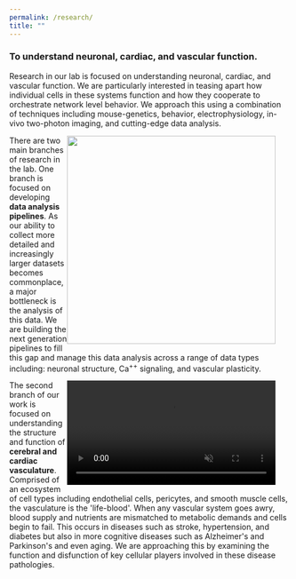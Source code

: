 ```yaml
---
permalink: /research/
title: ""
---
```


<style>
	.my-float-right {
		width: 400px;
		float: right;
	}
</style>

### To understand neuronal, cardiac, and vascular function.

Research in our lab is focused on understanding neuronal, cardiac, and vascular function. We are particularly interested in teasing apart how individual cells in these systems function and how they cooperate to orchestrate network level behavior. We approach this using a combination of techniques including mouse-genetics, behavior, electrophysiology, in-vivo two-photon imaging, and cutting-edge data analysis.

<div class="my-float-right">
<IMG width=375 src="{{ site.url }}{{ site.baseurl }}/assets/images/research/dendrite-1.png">
</div>

There are two main branches of research in the lab. One branch is focused on developing **data analysis pipelines**. As our ability to collect more detailed and increasingly larger datasets becomes commonplace, a major bottleneck is the analysis of this data. We are building the next generation pipelines to fill this gap and manage this data analysis across a range of data types including: neuronal structure, Ca<sup>++</sup> signaling, and vascular plasticity.

<div class="my-float-right">
<video muted controls width="375">
  <source src="{{ site.url }}{{ site.baseurl }}/assets/images/research/cudmore_vasc_movie_2.mp4">
</video>
</div>

The second branch of our work is focused on understanding the structure and function of **cerebral and cardiac vasculature**. Comprised of an ecosystem of cell types including endothelial cells, pericytes, and smooth muscle cells, the vasculature is the 'life-blood'. When any vascular system goes awry, blood supply and nutrients are mismatched to metabolic demands and cells begin to fail. This occurs in diseases such as stroke, hypertension, and diabetes but also in more cognitive diseases such as Alzheimer's and Parkinson's and even aging. We are approaching this by examining the function and disfunction of key cellular players involved in these disease pathologies.
